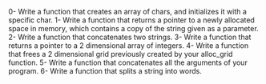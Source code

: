 0- Write a function that creates an array of chars, and initializes it with a specific char.
1- Write a function that returns a pointer to a newly allocated space in memory, which contains a copy of the string given as a parameter.
2- Write a function that concatenates two strings.
3- Write a function that returns a pointer to a 2 dimensional array of integers.
4- Write a function that frees a 2 dimensional grid previously created by your alloc_grid function.
5- Write a function that concatenates all the arguments of your program.
6- Write a function that splits a string into words.
